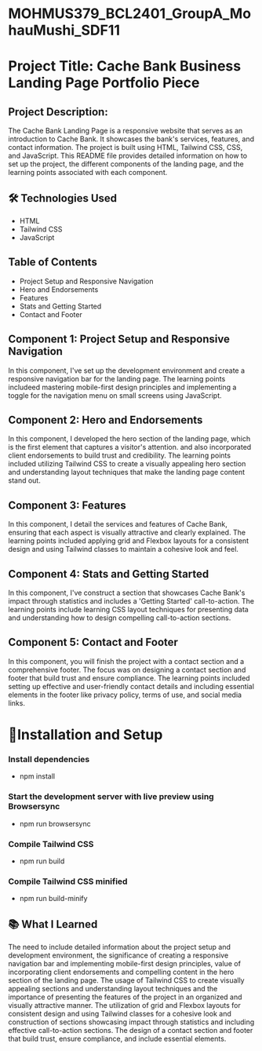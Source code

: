 # MOHMUS379_BCL2401_GroupA_MohauMushi_SDF11

# Project Title: Cache Bank Business Landing Page Portfolio Piece

## Project Description:
The Cache Bank Landing Page is a responsive website that serves as an introduction to Cache Bank. It showcases the bank's services, features, and contact information. The project is built using HTML, Tailwind CSS, CSS, and JavaScript. This README file provides detailed information on how to set up the project, the different components of the landing page, and the learning points associated with each component.

## 🛠️ Technologies Used
* HTML
* Tailwind CSS
* JavaScript

## Table of Contents
* Project Setup and Responsive Navigation
* Hero and Endorsements
* Features
* Stats and Getting Started
* Contact and Footer


## Component 1: Project Setup and Responsive Navigation

In this component, I've set up the development environment and create a responsive navigation bar for the landing page. The learning points includeed mastering mobile-first design principles and implementing a toggle for the navigation menu on small screens using JavaScript.


## Component 2: Hero and Endorsements

In this component, I developed the hero section of the landing page, which is the first element that captures a visitor's attention. and  also incorporated client endorsements to build trust and credibility. The learning points included utilizing Tailwind CSS to create a visually appealing hero section and understanding layout techniques that make the landing page content stand out.


## Component 3: Features

In this component, I detail the services and features of Cache Bank, ensuring that each aspect is visually attractive and clearly explained. The learning points included applying grid and Flexbox layouts for a consistent design and using Tailwind classes to maintain a cohesive look and feel.


## Component 4: Stats and Getting Started

In this component, I've construct a section that showcases Cache Bank's impact through statistics and includes a 'Getting Started' call-to-action. The learning points include learning CSS layout techniques for presenting data and understanding how to design compelling call-to-action sections.


## Component 5: Contact and Footer

In this component, you will finish the project with a contact section and a comprehensive footer. The focus was on designing a contact section and footer that build trust and ensure compliance. The learning points included setting up effective and user-friendly contact details and including essential elements in the footer like privacy policy, terms of use, and social media links.

# 🚦Installation and Setup
### Install dependencies
- npm install

### Start the development server with live preview using Browsersync
- npm run browsersync

### Compile Tailwind CSS
- npm run build

### Compile Tailwind CSS minified
- npm run build-minify

## 📚 What I Learned
The need to include detailed information about the project setup and development environment, the significance of creating a responsive navigation bar and implementing mobile-first design principles, value of incorporating client endorsements and compelling content in the hero section of the landing page. The usage of Tailwind CSS to create visually appealing sections and understanding layout techniques and the importance of presenting the features of the project in an organized and visually attractive manner. The utilization of grid and Flexbox layouts for consistent design and using Tailwind classes for a cohesive look and construction of sections showcasing impact through statistics and including effective call-to-action sections.
The design of a contact section and footer that build trust, ensure compliance, and include essential elements.